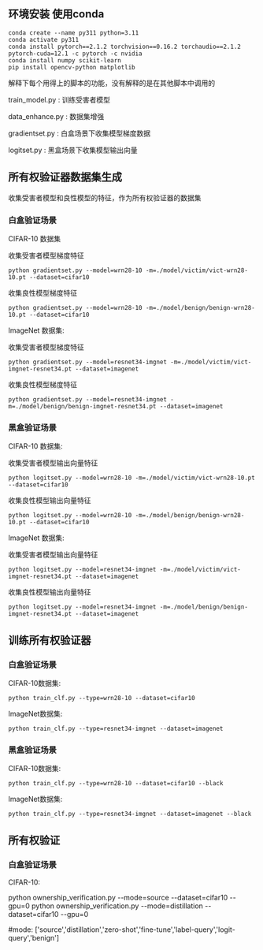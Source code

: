 ## 环境安装 使用conda 

```
conda create --name py311 python=3.11
conda activate py311
conda install pytorch==2.1.2 torchvision==0.16.2 torchaudio==2.1.2 pytorch-cuda=12.1 -c pytorch -c nvidia
conda install numpy scikit-learn
pip install opencv-python matplotlib
```

解释下每个用得上的脚本的功能，没有解释的是在其他脚本中调用的

train_model.py : 训练受害者模型

data_enhance.py : 数据集增强

gradientset.py : 白盒场景下收集模型梯度数据

logitset.py : 黑盒场景下收集模型输出向量

## 所有权验证器数据集生成

收集受害者模型和良性模型的特征，作为所有权验证器的数据集

### 白盒验证场景

CIFAR-10 数据集

收集受害者模型梯度特征
```
python gradientset.py --model=wrn28-10 -m=./model/victim/vict-wrn28-10.pt --dataset=cifar10
```
收集良性模型梯度特征
```
python gradientset.py --model=wrn28-10 -m=./model/benign/benign-wrn28-10.pt --dataset=cifar10
```

ImageNet 数据集:

收集受害者模型梯度特征
```
python gradientset.py --model=resnet34-imgnet -m=./model/victim/vict-imgnet-resnet34.pt --dataset=imagenet
```
收集良性模型梯度特征
```
python gradientset.py --model=resnet34-imgnet -m=./model/benign/benign-imgnet-resnet34.pt --dataset=imagenet
```

### 黑盒验证场景

CIFAR-10 数据集:

收集受害者模型输出向量特征
```
python logitset.py --model=wrn28-10 -m=./model/victim/vict-wrn28-10.pt --dataset=cifar10
```
收集良性模型输出向量特征
```
python logitset.py --model=wrn28-10 -m=./model/benign/benign-wrn28-10.pt --dataset=cifar10
```

ImageNet 数据集:

收集受害者模型输出向量特征
```
python logitset.py --model=resnet34-imgnet -m=./model/victim/vict-imgnet-resnet34.pt --dataset=imagenet
```
收集良性模型输出向量特征
```
python logitset.py --model=resnet34-imgnet -m=./model/benign/benign-imgnet-resnet34.pt --dataset=imagenet
```

## 训练所有权验证器

### 白盒验证场景

CIFAR-10数据集:
```
python train_clf.py --type=wrn28-10 --dataset=cifar10
```

ImageNet数据集:
```
python train_clf.py --type=resnet34-imgnet --dataset=imagenet
```

### 黑盒验证场景

CIFAR-10数据集:
```
python train_clf.py --type=wrn28-10 --dataset=cifar10 --black
```

ImageNet数据集:
```
python train_clf.py --type=resnet34-imgnet --dataset=imagenet --black
```

## 所有权验证

### 白盒验证场景
CIFAR-10:

python ownership_verification.py --mode=source --dataset=cifar10 --gpu=0 
python ownership_verification.py --mode=distillation --dataset=cifar10 --gpu=0

#mode: ['source','distillation','zero-shot','fine-tune','label-query','logit-query','benign']



